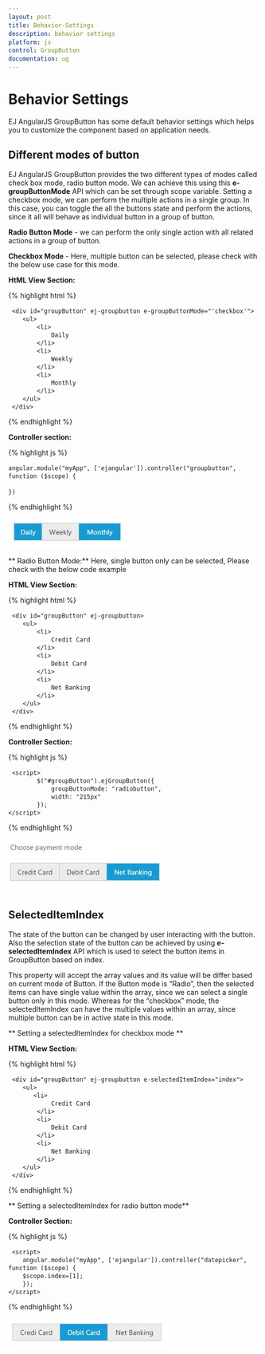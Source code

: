 ```yaml
---
layout: post
title: Behavior-Settings
description: behavior settings
platform: js
control: GroupButton
documentation: ug
---
```


# Behavior Settings

EJ AngularJS GroupButton has some default behavior settings which helps you to customize the component based on application needs.

## Different modes of button

EJ AngularJS GroupButton provides the two different types of modes called check box mode, radio button mode. We can achieve this using this **e-groupButtonMode** API which can be set through scope variable. Setting a checkbox mode, we can perform the multiple actions in a single group. In this case, you can toggle the all the buttons state and perform the actions, since it all will behave as individual button in a group of button. 

**Radio Button Mode** - we can perform the only single action with all related actions in a group of button.

**Checkbox Mode** - Here, multiple button can be selected, please check with the below use case for this mode.

**HtML View Section:**

{% highlight html %}

     <div id="groupButton" ej-groupbutton e-groupButtonMode="'checkbox'">
        <ul>
            <li>
                Daily
            </li>
            <li>
                Weekly
            </li>
            <li>
                Monthly
            </li>
        </ul>
     </div>

{% endhighlight %}

**Controller section:**

{% highlight js %}

    angular.module("myApp", ['ejangular']).controller("groupbutton", function ($scope) {

    })

{% endhighlight %}

![](Behavior-Settings_images/Behavior-Settings_img1.jpeg)


** Radio Button Mode:** Here, single button only can be selected, Please check with the below code example 

**HTML View Section:**

{% highlight html %}

     <div id="groupButton" ej-groupbutton>
        <ul>
            <li>
                Credit Card
            </li>
            <li>
                Debit Card
            </li>
            <li>
                Net Banking
            </li>
        </ul>
     </div>

{% endhighlight %}

**Controller Section:**

{% highlight js %}

     <script>
            $("#groupButton").ejGroupButton({
                groupButtonMode: "radiobutton",
                width: "215px"
            });
    </script>    

{% endhighlight %}

![](Behavior-Settings_images/Behavior-Settings_img2.jpeg)

## SelectedItemIndex

The state of the button can be changed by user interacting with the button. Also the selection state of the button can be achieved by using **e-selectedItemIndex** API which is used to select the button items in GroupButton based on index. 

This property will accept the array values and its value will be differ based on current mode of Button. If the Button mode is “Radio”, then the selected items can have single value within the array, since we can select a single button only in this mode. Whereas for the “checkbox” mode, the selectedItemIndex can have the multiple values within an array, since multiple button can be in active state in this mode.

** Setting a selectedItemIndex for checkbox mode **

**HTML View Section:**

{% highlight html %}

     <div id="groupButton" ej-groupbutton e-selectedItemIndex="index">
        <ul>
           <li>
                Credit Card
            </li>
            <li>
                Debit Card
            </li>
            <li>
                Net Banking
            </li>
        </ul>
     </div>

{% endhighlight %}

** Setting a selectedItemIndex for radio button mode**

**Controller Section:**

{% highlight js %}

     <script>
        angular.module("myApp", ['ejangular']).controller("datepicker", function ($scope) {
		$scope.index=[1];
		});
    </script>

{% endhighlight %}

![](Behavior-Settings_images/Behavior-Settings_img3.jpeg)

